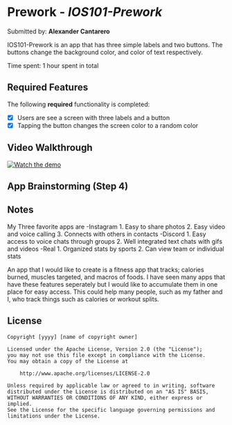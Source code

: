 # Prework - *IOS101-Prework*

Submitted by: **Alexander Cantarero**

IOS101-Prework is an app that has three simple labels and two buttons. The buttons change the background color, and color of text respectively.

Time spent: 1 hour spent in total

## Required Features

The following **required** functionality is completed:

- [X] Users are see a screen with three labels and a button
- [X] Tapping the button changes the screen color to a random color
 
## Video Walkthrough

[![Watch the demo](https://i.imgur.com/sa7sBBm.png)](https://imgur.com/a/yQ4dzN5)

## App Brainstorming (Step 4)

## Notes

My Three favorite apps are
-Instagram
    1. Easy to share photos
    2. Easy video and voice calling
    3. Connects with others in contacts
-Discord
    1. Easy access to voice chats through groups
    2. Well integrated text chats with gifs and videos
-Real
    1. Organized stats by sports
    2. Can view team or individual stats
    
An app that I would like to create is a fitness app that tracks; calories burned, muscles targeted, and macros of foods. 
I have seen many apps that have these features seperately but I would like to accumulate them in one place for easy access.
This could help many people, such as my father and I, who track things such as calories or workout splits.


## License

    Copyright [yyyy] [name of copyright owner]

    Licensed under the Apache License, Version 2.0 (the "License");
    you may not use this file except in compliance with the License.
    You may obtain a copy of the License at

        http://www.apache.org/licenses/LICENSE-2.0

    Unless required by applicable law or agreed to in writing, software
    distributed under the License is distributed on an "AS IS" BASIS,
    WITHOUT WARRANTIES OR CONDITIONS OF ANY KIND, either express or implied.
    See the License for the specific language governing permissions and
    limitations under the License.
